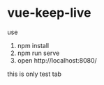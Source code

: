 # vue-keep-live
use
1. npm install
2. npm run serve
3. open http://localhost:8080/

this is only test tab